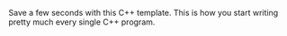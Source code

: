 Save a few seconds with this C++ template. This is how you start writing pretty much every single C++ program.
